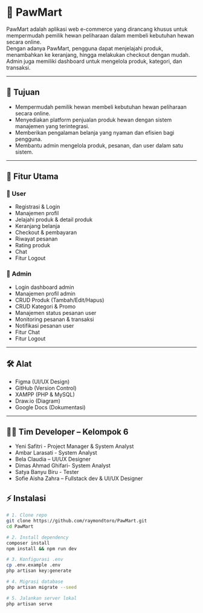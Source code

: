 # 🐾 PawMart

PawMart adalah aplikasi web e-commerce yang dirancang khusus untuk mempermudah pemilik hewan peliharaan dalam membeli kebutuhan hewan secara online.  
Dengan adanya PawMart, pengguna dapat menjelajahi produk, menambahkan ke keranjang, hingga melakukan checkout dengan mudah.  
Admin juga memiliki dashboard untuk mengelola produk, kategori, dan transaksi.

---

## 🎯 Tujuan

- Mempermudah pemilik hewan membeli kebutuhan hewan peliharaan secara online.  
- Menyediakan platform penjualan produk hewan dengan sistem manajemen yang terintegrasi.  
- Memberikan pengalaman belanja yang nyaman dan efisien bagi pengguna.  
- Membantu admin mengelola produk, pesanan, dan user dalam satu sistem.  

---

## 🚀 Fitur Utama

### 👥 User
- Registrasi & Login  
- Manajemen profil  
- Jelajahi produk & detail produk  
- Keranjang belanja  
- Checkout & pembayaran  
- Riwayat pesanan
- Rating produk
- Chat
- Fitur Logout

### 🛒 Admin
- Login dashboard admin
- Manajemen profil admin
- CRUD Produk (Tambah/Edit/Hapus)  
- CRUD Kategori & Promo  
- Manajemen status pesanan user 
- Monitoring pesanan & transaksi
- Notifikasi pesanan user
- Fitur Chat
- Fitur Logout

---

## 🛠️ Alat
  - Figma (UI/UX Design)  
  - GitHub (Version Control)  
  - XAMPP (PHP & MySQL)  
  - Draw.io (Diagram)  
  - Google Docs (Dokumentasi)

---

## 👨‍💻 Tim Developer – Kelompok 6

   - Yeni  Safitri - Project Manager & System Analyst
   - Ambar Larasati - System Analyst
   - Bela Claudia – UI/UX Designer
   - Dimas Ahmad Ghifari- System Analyst
   - Satya Banyu Biru - Tester
   - Sofie Aisha Zahra – Fullstack dev & UI/UX Designer

## ⚡ Instalasi

```bash
# 1. Clone repo
git clone https://github.com/raymondtoro/PawMart.git
cd PawMart

# 2. Install dependency
composer install
npm install && npm run dev

# 3. Konfigurasi .env
cp .env.example .env
php artisan key:generate

# 4. Migrasi database
php artisan migrate --seed

# 5. Jalankan server lokal
php artisan serve
